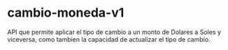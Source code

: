 # cambio-moneda-v1
API que permite aplicar el tipo de cambio a un monto de Dolares a Soles y viceversa, como tambien la capacidad de actualizar el tipo de cambio.
